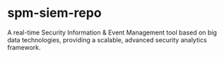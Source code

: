 # spm-siem-repo
A real-time Security Information &amp; Event Management tool based on big data technologies, providing a scalable, advanced security analytics framework.
